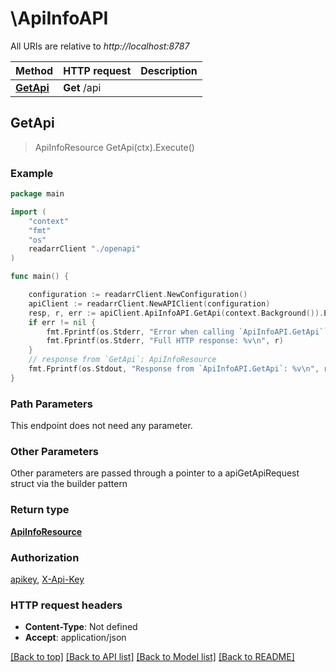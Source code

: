 # \ApiInfoAPI

All URIs are relative to *http://localhost:8787*

Method | HTTP request | Description
------------- | ------------- | -------------
[**GetApi**](ApiInfoAPI.md#GetApi) | **Get** /api | 



## GetApi

> ApiInfoResource GetApi(ctx).Execute()



### Example

```go
package main

import (
    "context"
    "fmt"
    "os"
    readarrClient "./openapi"
)

func main() {

    configuration := readarrClient.NewConfiguration()
    apiClient := readarrClient.NewAPIClient(configuration)
    resp, r, err := apiClient.ApiInfoAPI.GetApi(context.Background()).Execute()
    if err != nil {
        fmt.Fprintf(os.Stderr, "Error when calling `ApiInfoAPI.GetApi``: %v\n", err)
        fmt.Fprintf(os.Stderr, "Full HTTP response: %v\n", r)
    }
    // response from `GetApi`: ApiInfoResource
    fmt.Fprintf(os.Stdout, "Response from `ApiInfoAPI.GetApi`: %v\n", resp)
}
```

### Path Parameters

This endpoint does not need any parameter.

### Other Parameters

Other parameters are passed through a pointer to a apiGetApiRequest struct via the builder pattern


### Return type

[**ApiInfoResource**](ApiInfoResource.md)

### Authorization

[apikey](../README.md#apikey), [X-Api-Key](../README.md#X-Api-Key)

### HTTP request headers

- **Content-Type**: Not defined
- **Accept**: application/json

[[Back to top]](#) [[Back to API list]](../README.md#documentation-for-api-endpoints)
[[Back to Model list]](../README.md#documentation-for-models)
[[Back to README]](../README.md)

